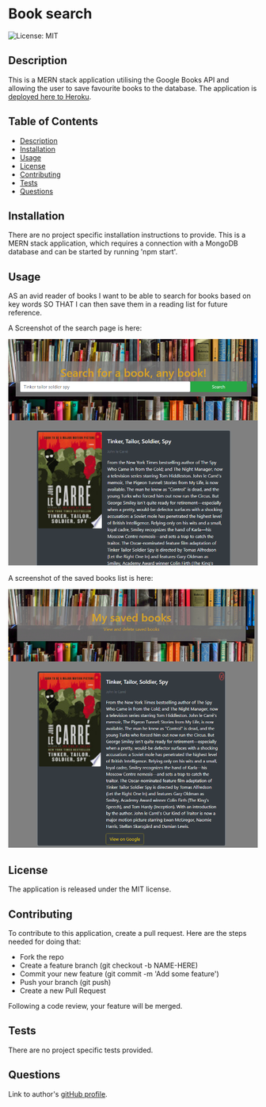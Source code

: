 # Book search
![License: MIT](https://img.shields.io/badge/License-MIT-yellow.svg)
## Description
  
This is a MERN stack application utilising the Google Books API and allowing the user to save favourite books to the database. The application is [deployed here to Heroku](https://mhgooglebooks.herokuapp.com/).
  
## Table of Contents
  
* [Description](#description)
* [Installation](#installation)
* [Usage](#usage)
* [License](#license)
* [Contributing](#contributing)
* [Tests](#tests)
* [Questions](#questions)
  
## Installation
  
There are no project specific installation instructions to provide. This is a MERN stack application, which requires a connection with a MongoDB database and can be started by running 'npm start'.
  
## Usage
  
AS an avid reader of books 
I want to be able to search for books based on key words 
SO THAT I can then save them in a reading list for future reference.

A Screenshot of the search page is here:

![Search books page](images/screenshot1.PNG)

A screenshot of the saved books list is here:


![Saved books list](images/screenshot2.PNG)
  
## License
  
The application is released under the MIT license.
  
## Contributing
  
To contribute to this application, create a pull request. Here are the steps needed for doing that:

* Fork the repo
* Create a feature branch (git checkout -b NAME-HERE)
* Commit your new feature (git commit -m 'Add some feature')
* Push your branch (git push)
* Create a new Pull Request
        
Following a code review, your feature will be merged.
  
## Tests
  
There are no project specific tests provided.
  
## Questions
  
Link to author's [gitHub profile](https://github.com/maria-helbling).
